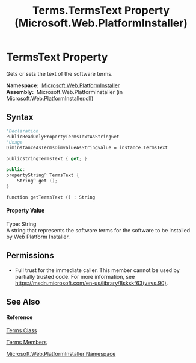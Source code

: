 ﻿---
title: Terms.TermsText Property  (Microsoft.Web.PlatformInstaller)
TOCTitle: TermsText Property
ms:assetid: P:Microsoft.Web.PlatformInstaller.Terms.TermsText
ms:mtpsurl: https://msdn.microsoft.com/en-us/library/microsoft.web.platforminstaller.terms.termstext(v=VS.90)
ms:contentKeyID: 22049564
ms.date: 05/02/2012
mtps_version: v=VS.90
f1_keywords:
- Microsoft.Web.PlatformInstaller.Terms.TermsText
- Microsoft.Web.PlatformInstaller.Terms.get_TermsText
dev_langs:
- CSharp
- JScript
- VB
- c++
api_location:
- Microsoft.Web.PlatformInstaller.dll
api_name:
- Microsoft.Web.PlatformInstaller.Terms.get_TermsText
- Microsoft.Web.PlatformInstaller.Terms.TermsText
api_type:
- Managed
topic_type:
- apiref
- kbSyntax
product_family_name: VS
ROBOTS: INDEX,FOLLOW
---

# TermsText Property

Gets or sets the text of the software terms.

**Namespace:**  [Microsoft.Web.PlatformInstaller](microsoft-web-platforminstaller-namespace.md)  
**Assembly:**  Microsoft.Web.PlatformInstaller (in Microsoft.Web.PlatformInstaller.dll)

## Syntax

``` vb
'Declaration
PublicReadOnlyPropertyTermsTextAsStringGet
'Usage
DiminstanceAsTermsDimvalueAsStringvalue = instance.TermsText
```

``` csharp
publicstringTermsText { get; }
```

``` c++
public:
propertyString^ TermsText {
    String^ get ();
}
```

``` jscript
function getTermsText () : String
```

#### Property Value

Type: String  
A string that represents the software terms for the software to be installed by Web Platform Installer.  

## Permissions

  - Full trust for the immediate caller. This member cannot be used by partially trusted code. For more information, see <https://msdn.microsoft.com/en-us/library/8skskf63(v=vs.90)>.

## See Also

#### Reference

[Terms Class](terms-class-microsoft-web-platforminstaller.md)

[Terms Members](terms-members-microsoft-web-platforminstaller.md)

[Microsoft.Web.PlatformInstaller Namespace](microsoft-web-platforminstaller-namespace.md)

